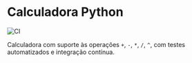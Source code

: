 # Calculadora Python

![CI](https://github.com/MarceloHAyala/calculadora-python/actions/workflows/python-app.yml/badge.svg)

Calculadora com suporte às operações `+`, `-`, `*`, `/`, `^`, com testes automatizados e integração contínua.
